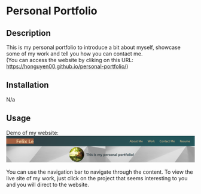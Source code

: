 # Personal Portfolio

## Description

This is my personal portfolio to introduce a bit about myself, showcase some of my work and tell you how you can contact me.<br/>
(You can access the website by cliking on this URL: https://honguyen00.github.io/personal-portfolio/)

## Installation

N/a

## Usage
Demo of my website:
![Demo of the website](assets/images/demo.png) 

You can use the navigation bar to navigate through the content. To view the live site of my work, just click on the project that seems interesting to you and you will direct to the website.
